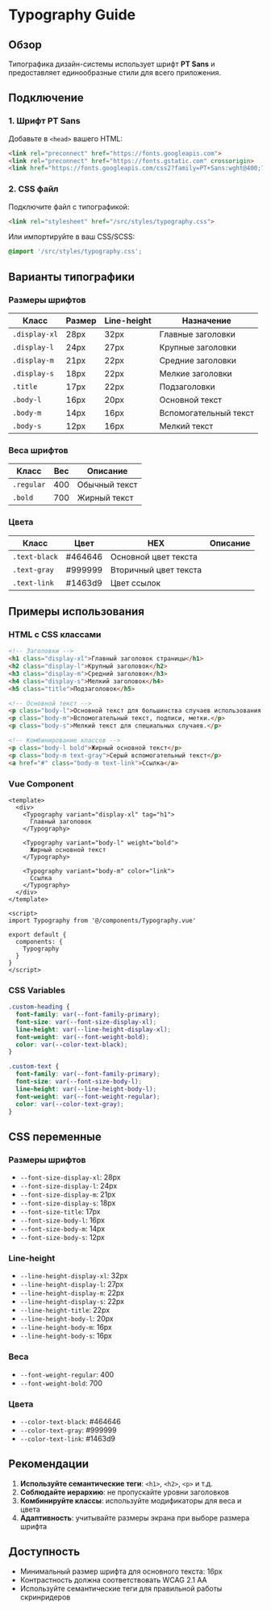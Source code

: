 # Typography Guide

## Обзор

Типографика дизайн-системы использует шрифт **PT Sans** и предоставляет единообразные стили для всего приложения.

## Подключение

### 1. Шрифт PT Sans

Добавьте в `<head>` вашего HTML:

```html
<link rel="preconnect" href="https://fonts.googleapis.com">
<link rel="preconnect" href="https://fonts.gstatic.com" crossorigin>
<link href="https://fonts.googleapis.com/css2?family=PT+Sans:wght@400;700&display=swap" rel="stylesheet">
```

### 2. CSS файл

Подключите файл с типографикой:

```html
<link rel="stylesheet" href="/src/styles/typography.css">
```

Или импортируйте в ваш CSS/SCSS:

```css
@import '/src/styles/typography.css';
```

## Варианты типографики

### Размеры шрифтов

| Класс | Размер | Line-height | Назначение |
|-------|--------|-------------|------------|
| `.display-xl` | 28px | 32px | Главные заголовки |
| `.display-l` | 24px | 27px | Крупные заголовки |
| `.display-m` | 21px | 22px | Средние заголовки |
| `.display-s` | 18px | 22px | Мелкие заголовки |
| `.title` | 17px | 22px | Подзаголовки |
| `.body-l` | 16px | 20px | Основной текст |
| `.body-m` | 14px | 16px | Вспомогательный текст |
| `.body-s` | 12px | 16px | Мелкий текст |

### Веса шрифтов

| Класс | Вес | Описание |
|-------|-----|----------|
| `.regular` | 400 | Обычный текст |
| `.bold` | 700 | Жирный текст |

### Цвета

| Класс | Цвет | HEX | Описание |
|-------|------|-----|----------|
| `.text-black` | #464646 | Основной цвет текста |
| `.text-gray` | #999999 | Вторичный цвет текста |
| `.text-link` | #1463d9 | Цвет ссылок |

## Примеры использования

### HTML с CSS классами

```html
<!-- Заголовки -->
<h1 class="display-xl">Главный заголовок страницы</h1>
<h2 class="display-l">Крупный заголовок</h2>
<h3 class="display-m">Средний заголовок</h3>
<h4 class="display-s">Мелкий заголовок</h4>
<h5 class="title">Подзаголовок</h5>

<!-- Основной текст -->
<p class="body-l">Основной текст для большинства случаев использования.</p>
<p class="body-m">Вспомогательный текст, подписи, метки.</p>
<p class="body-s">Мелкий текст для специальных случаев.</p>

<!-- Комбинирование классов -->
<p class="body-l bold">Жирный основной текст</p>
<p class="body-m text-gray">Серый вспомогательный текст</p>
<a href="#" class="body-m text-link">Ссылка</a>
```

### Vue Component

```vue
<template>
  <div>
    <Typography variant="display-xl" tag="h1">
      Главный заголовок
    </Typography>
    
    <Typography variant="body-l" weight="bold">
      Жирный основной текст
    </Typography>
    
    <Typography variant="body-m" color="link">
      Ссылка
    </Typography>
  </div>
</template>

<script>
import Typography from '@/components/Typography.vue'

export default {
  components: {
    Typography
  }
}
</script>
```

### CSS Variables

```css
.custom-heading {
  font-family: var(--font-family-primary);
  font-size: var(--font-size-display-xl);
  line-height: var(--line-height-display-xl);
  font-weight: var(--font-weight-bold);
  color: var(--color-text-black);
}

.custom-text {
  font-family: var(--font-family-primary);
  font-size: var(--font-size-body-l);
  line-height: var(--line-height-body-l);
  font-weight: var(--font-weight-regular);
  color: var(--color-text-gray);
}
```

## CSS переменные

### Размеры шрифтов
- `--font-size-display-xl`: 28px
- `--font-size-display-l`: 24px
- `--font-size-display-m`: 21px
- `--font-size-display-s`: 18px
- `--font-size-title`: 17px
- `--font-size-body-l`: 16px
- `--font-size-body-m`: 14px
- `--font-size-body-s`: 12px

### Line-height
- `--line-height-display-xl`: 32px
- `--line-height-display-l`: 27px
- `--line-height-display-m`: 22px
- `--line-height-display-s`: 22px
- `--line-height-title`: 22px
- `--line-height-body-l`: 20px
- `--line-height-body-m`: 16px
- `--line-height-body-s`: 16px

### Веса
- `--font-weight-regular`: 400
- `--font-weight-bold`: 700

### Цвета
- `--color-text-black`: #464646
- `--color-text-gray`: #999999
- `--color-text-link`: #1463d9

## Рекомендации

1. **Используйте семантические теги**: `<h1>`, `<h2>`, `<p>` и т.д.
2. **Соблюдайте иерархию**: не пропускайте уровни заголовков
3. **Комбинируйте классы**: используйте модификаторы для веса и цвета
4. **Адаптивность**: учитывайте размеры экрана при выборе размера шрифта

## Доступность

- Минимальный размер шрифта для основного текста: 16px
- Контрастность должна соответствовать WCAG 2.1 AA
- Используйте семантические теги для правильной работы скринридеров 